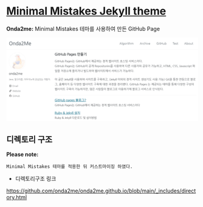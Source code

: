 # [Minimal Mistakes Jekyll theme](https://mmistakes.github.io/minimal-mistakes/)

**Onda2me:** Minimal Mistakes 테마를 사용하여 만든 GitHub Page

[![Onda2me live preview][1]][2]

[1]: /assets/images/main/onda2me_01.PNG (live preview)
[2]: https://onda2me.github.io/

## 디렉토리 구조

**Please note:**  
```
Minimal Mistakes 테마를 적용한 뒤 커스트마이징 하였다.
```
+ 디렉토리구조 링크

https://github.com/onda2me/onda2me.github.io/blob/main/_includes/directory.html
